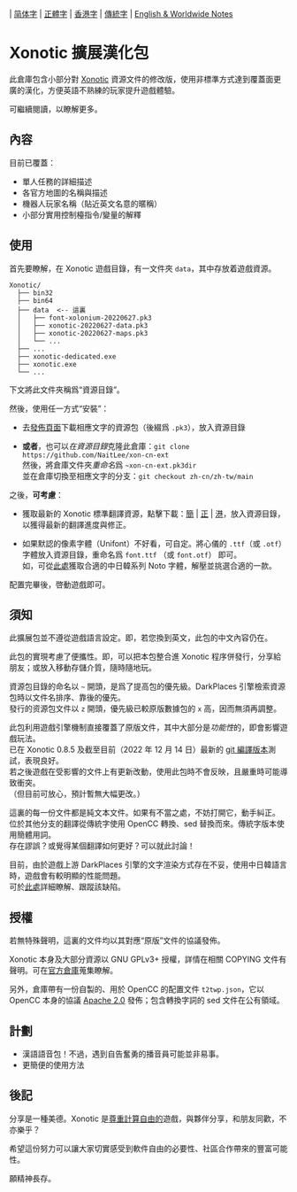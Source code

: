 
| [简体字](../zh-cn/README.md) | [正體字](../zh-tw/README.md) | [香港字](../zh-hk/README.md) | [傳統字](../main/README.md) | [English & Worldwide Notes](./README.en-US.md)

# Xonotic 擴展漢化包

此倉庫包含小部分對 [Xonotic](https://xonotic.org/) 資源​文件的修改版，使用非標準方式達到覆蓋面更廣的漢化，方便英語不熟練的玩家提升遊戲體驗。

可繼續閱讀，以瞭解更多。

## 內容

目前已覆蓋：

- 單人任務的詳細描述
- 各官方地圖的名稱與描述
- 機器人玩家名稱（貼近英文名意的暱稱）
- 小部分實用控制檯指令/變量的解釋

## 使用

首先要瞭解，在 Xonotic 遊戲目錄，有一文件夾 `data`，其中存放着遊戲資源。

```
Xonotic/
  ├── bin32
  ├── bin64
  ├── data  <-- 這裏
  │   ├── font-xolonium-20220627.pk3
  │   ├── xonotic-20220627-data.pk3
  │   ├── xonotic-20220627-maps.pk3
  │   └── ...
  ├── ...
  ├── xonotic-dedicated.exe
  ├── xonotic.exe
  └── ...
```

下文將此文件夾稱爲“資源目錄”。
<br />

然後，使用任一方式“安裝”：

- 去[發佈頁面](https://github.com/NaitLee/xon-cn-ext/releases)下載相應文字的資源包（後綴爲 `.pk3`），放入資源目錄

- **或者**，也可以*在資源目錄*克隆此倉庫：`git clone https://github.com/NaitLee/xon-cn-ext`  
  然後，將倉庫文件夾*重命名*爲 `~xon-cn-ext.pk3dir`  
  並在倉庫切換至相應文字的分支：`git checkout zh-cn/zh-tw/main`

之後，**可考慮**：

- 獲取最新的 Xonotic 標準翻譯資源，點擊下載：[簡](https://gitlab.com/xonotic/xonotic-data.pk3dir/-/raw/master/common.zh_CN.po?inline=false) | [正](https://gitlab.com/xonotic/xonotic-data.pk3dir/-/raw/master/common.zh_TW.po?inline=false) | [港](https://gitlab.com/xonotic/xonotic-data.pk3dir/-/raw/master/common.zh_HK.po?inline=false)，放入資源目錄，以獲得最新的翻譯進度與修正。

<!-- \* 正體翻譯尚不完備，請待其貢獻者完善之。或勉強使用 [OpenCC](https://github.com/BYVoid/OpenCC) 自簡體翻譯轉換。 -->

- 如果默認的像素字體（Unifont）不好看，可自定。將心儀的 `.ttf`（或 `.otf`）字體放入資源目錄，重命名爲 `font.ttf` （或 `font.otf`） 即可。  
  如，可從[此處](https://github.com/googlefonts/noto-cjk/releases)獲取合適的中日韓系列 Noto 字體，解壓並挑選合適的一款。

配置完畢後，啓動遊戲即可。

## 須知

此擴展包並不遵從遊戲語言設定。即，若您換到英文，此包的中文內容仍在。

此包的實現考慮了便攜性。即，可以把本包整合進 Xonotic 程序併發行，分享給朋友；或放入移動存儲介質，隨時隨地玩。

資源包目錄的命名以 `~` 開頭，是爲了提高包的優先級。DarkPlaces 引擎檢索資源包時以文件名排序、靠後的優先。  
發行的资源包文件以 `z` 開頭，優先級已較原版數據包的 `x` 高，因而無須再調整。

此包利用遊戲引擎機制直接覆蓋了原版文件，其中大部分是*功能性*的，即會影響遊戲玩法。  
已在 Xonotic 0.8.5 及截至目前（2022 年 12 月 14 日）最新的 [git 編譯版本](https://gitlab.com/xonotic/xonotic/-/wikis/Repository_Access)測試，表現良好。  
若之後遊戲在受影響的文件上有更新改動，使用此包時不會反映，且嚴重時可能導致衝突。  
（但目前可放心，預計暫無大幅更改。）

這裏的每一份文件都是純文本文件。如果有不當之處，不妨打開它，動手糾正。  
位於其他分支的翻譯從傳統字使用 OpenCC 轉換、sed 替換而來。傳統字版本使用簡體用詞。  
存在謬誤？或覺得某個翻譯如何更好？可以就此討論！

目前，由於遊戲上游 DarkPlaces 引擎的文字渲染方式存在不妥，使用中日韓語言時，遊戲會有較明顯的性能問題。  
可於[此處](https://github.com/DarkPlacesEngine/darkplaces/issues/49)詳細瞭解、跟蹤該缺陷。

## 授權

若無特殊聲明，這裏的文件均以其對應“原版”文件的協議發佈。

Xonotic 本身及大部分資源以 GNU GPLv3+ 授權，詳情在相關 COPYING 文件有聲明。可在[官方倉庫](https://gitlab.com/xonotic/)蒐集瞭解。

另外，倉庫帶有一份自製的、用於 OpenCC 的配置文件 `t2twp.json`，它以 OpenCC 本身的協議 [Apache 2.0](https://github.com/BYVoid/OpenCC/blob/master/LICENSE) 發佈；包含轉換字詞的 sed 文件在公有領域。

## 計劃

- 漢語語音包！不過，遇到自告奮勇的播音員可能並非易事。
- 更簡便的使用方法

## 後記

分享是一種美德。Xonotic 是[尊重計算自由的](https://www.gnu.org/philosophy/free-sw.html)遊戲，與夥伴分享，和朋友同歡，不亦樂乎？

希望這份努力可以讓大家切實感受到軟件自由的必要性、社區合作帶來的豐富可能性。

願精神長存。
